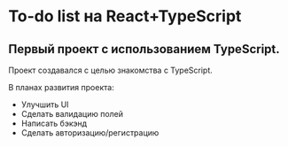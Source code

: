 # To-do list на React+TypeScript

## Первый проект с использованием TypeScript.

Проект создавался с целью знакомства с TypeScript.

В планах развития проекта:

* Улучшить UI
* Сделать валидацию полей
* Написать бэкэнд
* Сделать авторизацию/регистрацию
